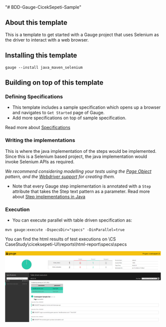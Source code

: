 "# BDD-Gauge-CicekSepeti-Sample" 
## About this template

This is a template to get started with a Gauge project that uses Selenium as the driver to interact with a web browser.

## Installing this template

    gauge --install java_maven_selenium

## Building on top of this template

### Defining Specifications

* This template includes a sample specification which opens up a browser and navigates to `Get Started` page of Gauge.
* Add more specifications on top of sample specification.

Read more about [Specifications](http://getgauge.io/documentation/user/current/specifications/README.html)

### Writing the implementations

This is where the java implementation of the steps would be implemented. Since this is a Selenium based project, the java implementation would invoke Selenium APIs as required.

_We recommend considering modelling your tests using the [Page Object](https://github.com/SeleniumHQ/selenium/wiki/PageObjects) pattern, and the [Webdriver support](https://github.com/SeleniumHQ/selenium/wiki/PageFactory) for creating them._

- Note that every Gauge step implementation is annotated with a `Step` attribute that takes the Step text pattern as a parameter.
  Read more about [Step implementations in Java](http://getgauge.io/documentation/user/current/test_code/java/java.html)

### Execution

* You can execute parallel with table driven specification as:

```
mvn gauge:execute -DspecsDir="specs" -DinParallel=true
```
You can find the html results of test executions on \CS CaseStudy\ciceksepeti-UI\reports\html-report\specs\specs

![](sc1.png)
